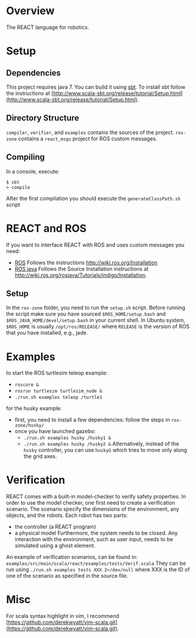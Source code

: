Overview
========

The REACT language for robotics.

Setup
=====

Dependencies
------------

This project requires java 7.
You can build it using [sbt](http://www.scala-sbt.org/).
To install sbt follow the instructions at [http://www.scala-sbt.org/release/tutorial/Setup.html](http://www.scala-sbt.org/release/tutorial/Setup.html).

Directory Structure
-------------------
`compiler`, `verifier`, and `examples` contains the sources of the project.
`ros-zone` contains a `react_msgs` project for ROS custom messages.

Compiling
---------
In a console, execute:
```
$ sbt
> compile
```
After the first compilation you should execute the `generateClassPath.sh` script

REACT and ROS
=============

If you want to interface REACT with ROS and uses custom messages you need:
* [ROS](http://wiki.ros.org/)
  Follows the instructions http://wiki.ros.org/Installation
* [ROS java](http://wiki.ros.org/rosjava)
  Follows the Source Installation instructions at http://wiki.ros.org/rosjava/Tutorials/indigo/Installation.

Setup
-----
In the `ros-zone` folder, you need to run the `setup.sh` script.
Before running the script make sure you have sourced `$ROS_HOME/setup.bash` and `$ROS_JAVA_HOME/devel/setup.bash` in your current shell.
In Ubuntu system, `$ROS_HOME` is usually `/opt/ros/RELEASE/` where `RELEASE` is the version of ROS that you have installed, e.g., jade.

Examples
========
to start the ROS turtlesim teleop example:
- `roscore &`
- `rosrun turtlesim turtlesim_node &`
- `./run.sh examples teleop /turtle1`

for the husky example:
- first, you need to install a few dependencies: follow the steps in `ros-zone/husky/`
- once you have launched gazebo:
  * `./run.sh examples husky /husky1 &`
  * `./run.sh examples husky /husky2 &`
Alternatively, instead of the `husky` controller, you can use `huskyG` which tries to move only along the grid axes.

Verification
============
REACT comes with a built-in model-checker to verify safety properties.
In order to use the model checker, one first need to create a verification scenario.
The scenario specify the dimensions of the environment, any objects, and the robots.
Each robot has two parts:
- the controller (a REACT program)
- a physical model
Furthermore, the system needs to be closed.
Any interaction with the environment, such as user input, needs to be simulated using a ghost element.

An example of verification scenarios, can be found in: `examples/src/main/scala/react/examples/tests/Verif.scala`
They can be run using `./run.sh examples tests XXX 2>/dev/null` where XXX is the ID of one of the scenario as specified in the source file.

Misc
====
For scala syntax highlight in vim, I recommend [https://github.com/derekwyatt/vim-scala.git](https://github.com/derekwyatt/vim-scala.git).
